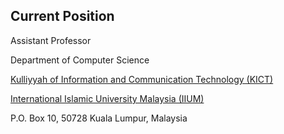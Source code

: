 ## Current Position
Assistant Professor

Department of Computer Science

[Kulliyyah of Information and Communication Technology (KICT)](https://www.iium.edu.my/kulliyyah/kict)

[International Islamic University Malaysia (IIUM)](https://www.iium.edu.my/v2/)

P.O. Box 10, 50728 Kuala Lumpur, Malaysia
